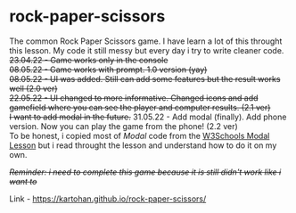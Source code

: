 # rock-paper-scissors
The common Rock Paper Scissors game. I have learn a lot of this throught this lesson. My code it still messy but every day i try to write cleaner code.<br>
~~23.04.22 - Game works only in the console <br>
08.05.22 - Game works with prompt. 1.0 version (yay)~~<br>
~~08.05.22 - UI was added. Still can add some features but the result works well (2.0 ver) <br>~~
~~22.05.22 - UI changed to more informative. Changed icons and add gamefield where you can see the player and computer results. (2.1 ver) <br>
I want to add modal in the future.~~
31.05.22 - Add modal (finally). Add phone version. Now you can play the game from the phone! (2.2 ver) <br>
To be honest, i copied most of *Modal* code from the [W3Schools Modal Lesson](https://www.w3schools.com/howto/howto_css_modals.asp) but i read throught the lesson and understand how to do it on my own.

~~*Reminder: i need to complete this game because it is still didn't work like i want to*~~

Link - https://kartohan.github.io/rock-paper-scissors/
